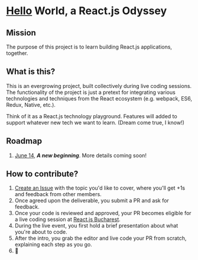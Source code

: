 # [Hello](https://www.youtube.com/watch?v=PUjvaMWKeBI) World, a React.js Odyssey

## Mission
The purpose of this project is to learn building React.js applications, together.

## What is this?
This is an evergrowing project, built collectively during live coding sessions. The functionality of the project is just a pretext for integrating various technologies and techniques from the React ecosystem (e.g. webpack, ES6, Redux, Native, etc.). 

Think of it as a React.js technology playground. Features will added to support whatever new tech we want to learn. (Dream come true, I know!)

## Roadmap
1. [June 14](https://www.facebook.com/events/305883106410467/), **_A new beginning_**. More details coming soon!

## How to contribute?
1. [Create an Issue](https://github.com/react-bucharest/hello-world/issues/new) with the topic you'd like to cover, where you'll get +1s and feedback from other members.
2. Once agreed upon the deliverable, you submit a PR and ask for feedback.
3. Once your code is reviewed and approved, your PR becomes eligible for a live coding session at [React.js Bucharest](https://www.facebook.com/groups/1633618413528676/).
4. During the live event, you first hold a brief presentation about what you're about to code.
5. After the intro, you grab the editor and live code your PR from scratch, explaining each step as you go.
6. :tada:
